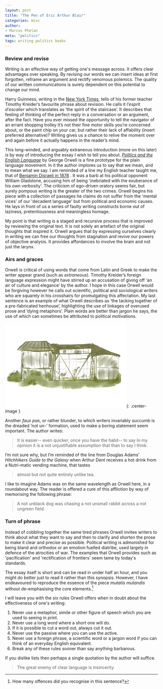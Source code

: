 ```yaml
---
layout: post
title: "The Pen of Eric Arthur Blair"
categories: misc
author:
- Marcus Phelan
meta: "politics"
tags: writing politics books
---
```


### Review and revise  
Writing is an effective way of getting one's message across. It offers clear advantages over speaking. By revising our words we can insert ideas at first forgotten, reframe an argument and rectify venomous polemics. The quality of our written communications is surely dependent on this potential to change our mind.

Harry Guinness, writing in the [New York Times](https://www.nytimes.com/2020/04/07/smarter-living/how-to-edit-your-own-writing.html "How to Edit Your Own Writing"), tells of his former teacher Timothy Kreider’s favourite phrase about revision. He calls it _l’esprit d’escalier_ which translates as ‘the spirit of the staircase’. It describes that feeling of thinking of the perfect reply in a conversation or an argument, after the fact.  Have you ever missed the opportunity to tell the navigator of an errant shopping trolley it’s not their fine motor skills you’re concerned about, or the paint chip on your car, but rather their lack of affability (insert preferred alternative)? Writing gives us a chance to relive the moment over and again before it actually happens in the reader’s mind.

This long-winded, and arguably extraneous introduction (more on this later) is by way of introducing the essay I wish to tell you about. [_Politics and the English Language_](http://gutenberg.net.au/ebooks02/0200151.txt "Project Gutenberg") by George Orwell is a fine prototype for the plain language movement. In it the author implores us to say that we mean, and to mean what we say. I am reminded of a line my English teacher taught me, that of [Benjamin Disraeli in 1878](https://www.oxfordreference.com/view/10.1093/acref/9780191843730.001.0001/q-oro-ed5-00003685 "Oxford Reference") . It was a barb at his political opponent William Gladstone, accusing him of being 'inebriated with the exuberance of his own verbosity'. The criticism of ego-driven oratory seems fair, but surely pompous writing is the greater of the two crimes. Orwell begins his piece with a collection of passages he claims do not suffer from the 'mental vices' of our 'decadent language' but from political and economic causes. He lays in front of us a series of faulty writing constructs borne out of laziness, pretentiousness and meaningless homage.


My point is that writing is a staged and recursive process that is improved by reviewing the original text. It is not solely an artefact of the original thoughts that inspired it. Orwell argues that by expressing ourselves clearly in writing we can free our thoughts from stagnation and revive our powers of objective analysis. It provides affordances to involve the brain and not just the larynx.

### Airs and graces
Orwell is critical of using words that come from Latin and Greek to make the writer appear grand (such as *extraneous*). Timothy Kreider’s foreign language expression might have stirred up an accusation of giving off ‘an air of culture and elegance’ by the author. I hope in this case Orwell would be forgiving however  he calls out scientific, political and sociological writers who are squarely in his crosshairs for promulgating this affectation. My last sentence is an example of what Orwell describes as ‘the tacking together of a pre-fabricated henhouse’, highlighting the use of linkages of overused prose and ‘dying metaphors’. Plain words are better than jargon he says, the use of which can sometimes be attributed to political motivations.

![henhouse](/assets/images/hen.png){: .center-image }

Another _faux pas_, or rather blunder, to which writers invariably succumb is the dreaded ‘not un-’ formation, used to make a boring statement seem important. The author writes:

>It is easier-- even quicker, once you have the habit-- to say In my opinion it is a not unjustifiable assumption that than to say I think.

I’m not sure why, but I’m reminded of the line from Douglas Adams' *Hitchhikers Guide to the Galaxy* when Arthur Dent receives a hot drink from a Nutri-matic vending machine, that tastes 

>almost but not quite entirely unlike tea. 

I like to imagine Adams was on the same wavelength as Orwell here, in a roundabout way. The reader is offered a cure of this affliction by way of memorising the following phrase:

>A not unblack dog was chasing a not unsmall rabbit across a not ungreen field.

### Turn of phrase 
Instead of cobbling together the same tired phrases Orwell invites writers to think about what they want to say and then to clarify and shorten the prose to make it clear and precise as possible. Political writing is admonished for being bland and orthodox or an emotion fuelled diatribe, used largely in defence of the atrocities of war. The examples that Orwell provides such as 'pacification' and 'rectification of frontiers' seem tame by today's standards.

The essay itself is short and can be read in under half an hour, and you might do better just to read it rather than this synopsis. However, I have endeavoured to reproduce the essence of the piece _mutatis mutandis_ without de-emphasising the core elements.[^1]

I will leave you with the six rules Orwell offers when in doubt about the effectiveness of one's writing:

1. Never use a metaphor, simile or other figure of speech which you are used to seeing in print.
2. Never use a long word where a short one will do.
3. If it is possible to cut a word out, always cut it out.
4. Never use the passive where you can use the active.
5. Never use a foreign phrase, a scientific word or a jargon word if you can think of an everyday English equivalent.
6. Break any of these rules sooner than say anything barbarous.

If you dislike lists then perhaps a single quotation by the author will suffice.

>The great enemy of clear language is insincerity.


[^1]: How many offences did you recognise in this sentence?
